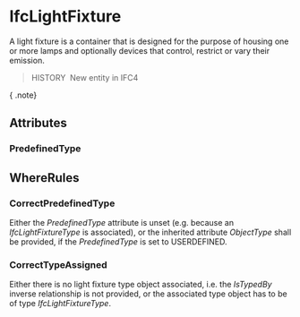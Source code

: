 # IfcLightFixture

A light fixture is a container that is designed for the purpose of housing one or more lamps and optionally devices that control, restrict or vary their emission.

> HISTORY&nbsp; New entity in IFC4

{ .note}
>

## Attributes

### PredefinedType


## WhereRules

### CorrectPredefinedType
Either the _PredefinedType_ attribute is unset (e.g. because an _IfcLightFixtureType_ is associated), or the inherited attribute _ObjectType_ shall be provided, if the _PredefinedType_ is set to USERDEFINED.

### CorrectTypeAssigned
Either there is no light fixture type object associated, i.e. the _IsTypedBy_ inverse relationship is not provided, or the associated type object has to be of type _IfcLightFixtureType_.
